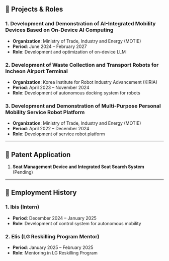 ## 📌 Projects & Roles
### 1. Development and Demonstration of AI-Integrated Mobility Devices Based on On-Device AI Computing  
- **Organization**: Ministry of Trade, Industry and Energy (MOTIE)  
- **Period**: June 2024 – February 2027  
- **Role**: Development and optimization of on-device LLM  


### 2. Development of Waste Collection and Transport Robots for Incheon Airport Terminal  
- **Organization**: Korea Institute for Robot Industry Advancement (KIRIA)  
- **Period**: April 2023 – November 2024  
- **Role**: Development of autonomous docking system for robots  

### 3. Development and Demonstration of Multi-Purpose Personal Mobility Service Robot Platform  
- **Organization**: Ministry of Trade, Industry and Energy (MOTIE)  
- **Period**: April 2022 – December 2024  
- **Role**: Development of service robot platform  

---

## 📌 Patent Application
1. **Seat Management Device and Integrated Seat Search System** (Pending)  

---

## 📌 Employment History
### 1. Ibis (Intern)  
- **Period**: December 2024 – January 2025  
- **Role**: Development of control system for autonomous mobility  

### 2. Elis (LG Reskilling Program Mentor)  
- **Period**: January 2025 – February 2025  
- **Role**: Mentoring in LG Reskilling Program

